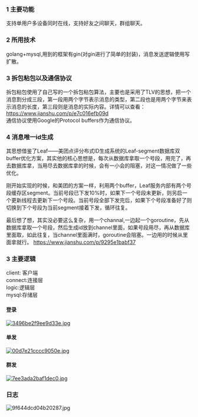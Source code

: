 ### 1 主要功能
支持单用户多设备同时在线，支持好友之间聊天，群组聊天。
### 2 所用技术
golang+mysql,用到的框架有gin(对gin进行了简单的封装)，消息发送逻辑使用写扩散。
### 3 拆包粘包以及通信协议
拆包粘包使用了自己写的一个拆包粘包算法，主要也是采用了TLV的思想，把一个消息割分成三段，第一段用两个字节表示消息的类型，第二段也是用两个字节来表示消息的长度，第三段则是消息的实际内容。详情可以查看：  
https://www.jianshu.com/p/e7c016efb09d  
通信协议使用Google的Protocol buffers作为通信协议。
### 4 消息唯一id生成
其思想借鉴了Leaf——美团点评分布式ID生成系统的Leaf-segment数据库双buffer优化方案，其实他的核心思想是，每次从数据库拿取一个号段，用完了，再去数据库拿，当用尽去数据库拿的时候，会有一小会的阻塞，对这一情况做了一些优化。

刚开始实现的时候，和美团的方案一样，利用两个buffer，Leaf服务内部有两个号段缓存区segment。当前号段已下发10%时，如果下一个号段未更新，则另启一个更新线程去更新下一个号段。当前号段全部下发完后，如果下个号段准备好了则切换到下个号段为当前segment接着下发，循环往复。

最后想了想，其实没必要这么复杂，用一个channal,一边起一个goroutine，先从数据库拿取一个号段，然后生成id放到channel里面，如果号段用尽，再从数据库里面取，如此往复，当channel里面满时，goroutine会阻塞。一边用的时候从里面拿就行。
https://www.jianshu.com/p/9295e1babf37
### 3 主要逻辑
client: 客户端  
connect:连接层  
logic:逻辑层  
mysql:存储层  
#### 登录
[![3496be2f9ee9d33e.jpg](http://www.wailian.work/images/2018/11/12/3496be2f9ee9d33e.jpg)](http://www.wailian.work/image/BVGV24)
#### 单发
[![00d7e21cccc9050e.jpg](http://www.wailian.work/images/2018/11/12/00d7e21cccc9050e.jpg)](http://www.wailian.work/image/BVGZkp)
#### 群发
[![7ee3ada2baf1dec0.jpg](http://www.wailian.work/images/2018/11/12/7ee3ada2baf1dec0.jpg)](http://www.wailian.work/image/BVGtLc)
### 日志
![9f644dcd04b20287.jpg](http://www.wailian.work/images/2018/11/12/9f644dcd04b20287.jpg)
